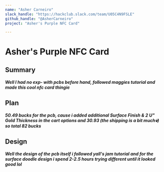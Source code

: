 ```yaml
---
name: "Asher Carneiro"
slack_handle: "https://hackclub.slack.com/team/U05C4N9FSLE"
github_handle: "@AsherCarneiro"
project: "Asher's Purple NFC Card"

---
```


# Asher's Purple NFC Card
## Summary
##### Well I had no exp- with pcbs before hand, followed maggies tutorial and made this cool nfc card thingie 

## Plan
##### 50.49 bucks for the pcb, cause i added additional Surface Finish & 2 U" Gold Thickness in the cart options and 30.93 (the shipping is a bit much💀) so total 82 bucks

## Design
##### Well the design of the pcb itself i followed yall's jam tutorial and for the surface doodle design i spend 2-2.5 hours trying different until it looked good lol
